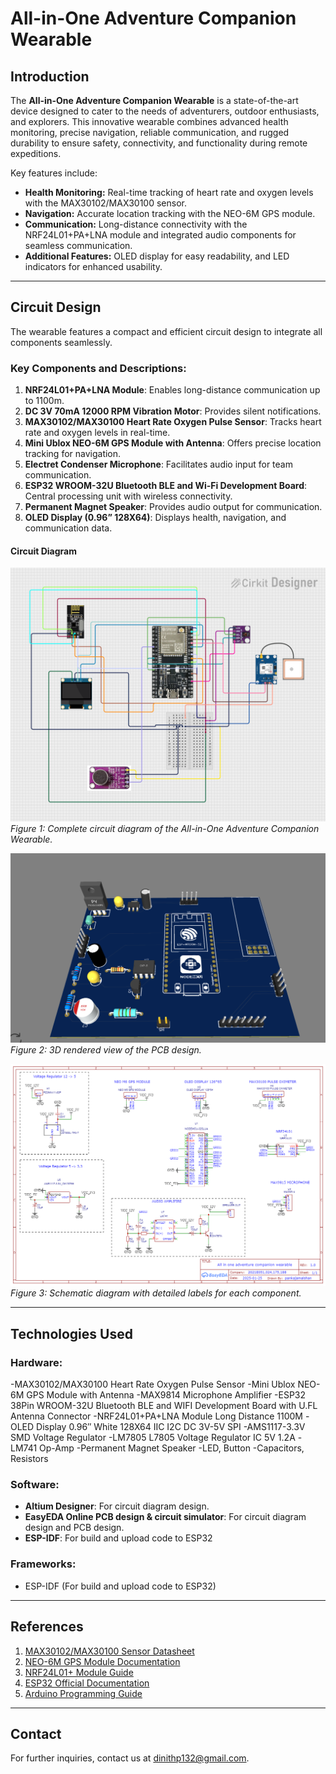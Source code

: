 # All-in-One Adventure Companion Wearable

## Introduction
The **All-in-One Adventure Companion Wearable** is a state-of-the-art device designed to cater to the needs of adventurers, outdoor enthusiasts, and explorers. This innovative wearable combines advanced health monitoring, precise navigation, reliable communication, and rugged durability to ensure safety, connectivity, and functionality during remote expeditions.

Key features include:
- **Health Monitoring:** Real-time tracking of heart rate and oxygen levels with the MAX30102/MAX30100 sensor.
- **Navigation:** Accurate location tracking with the NEO-6M GPS module.
- **Communication:** Long-distance connectivity with the NRF24L01+PA+LNA module and integrated audio components for seamless communication.
- **Additional Features:** OLED display for easy readability, and LED indicators for enhanced usability.


---
 
## Circuit Design
The wearable features a compact and efficient circuit design to integrate all components seamlessly. 

### Key Components and Descriptions:
1. **NRF24L01+PA+LNA Module**: Enables long-distance communication up to 1100m.
2. **DC 3V 70mA 12000 RPM Vibration Motor**: Provides silent notifications.
3. **MAX30102/MAX30100 Heart Rate Oxygen Pulse Sensor**: Tracks heart rate and oxygen levels in real-time.
4. **Mini Ublox NEO-6M GPS Module with Antenna**: Offers precise location tracking for navigation.
5. **Electret Condenser Microphone**: Facilitates audio input for team communication.
6. **ESP32 WROOM-32U Bluetooth BLE and Wi-Fi Development Board**: Central processing unit with wireless connectivity.
7. **Permanent Magnet Speaker**: Provides audio output for communication.
8. **OLED Display (0.96” 128X64)**: Displays health, navigation, and communication data.

#### Circuit Diagram

![Circuit Diagram](https://github.com/Dinith132/ALL-IN-ONE-ADVENTURE-COMPANION-WEARABLE/blob/87509a178b6350792eec762ce333d4cd9c8d5785/design/Circuit%20image.png)
*Figure 1: Complete circuit diagram of the All-in-One Adventure Companion Wearable.*

![3D View of PCB Design](https://github.com/Dinith132/ALL-IN-ONE-ADVENTURE-COMPANION-WEARABLE/blob/87509a178b6350792eec762ce333d4cd9c8d5785/design/3D%20view.PNG)
*Figure 2: 3D rendered view of the PCB design.*

![Schematic Diagram](https://github.com/Dinith132/ALL-IN-ONE-ADVENTURE-COMPANION-WEARABLE/blob/d84f2aab8f3bdcc224ee544cc9a6a3f7b5ed19e5/design/Schematic%20Diagram.png)
*Figure 3: Schematic diagram with detailed labels for each component.*

---

## Technologies Used

### Hardware:
-MAX30102/MAX30100 Heart Rate Oxygen Pulse Sensor
-Mini Ublox NEO-6M GPS Module with Antenna
-MAX9814 Microphone Amplifier
-ESP32 38Pin WROOM-32U Bluetooth BLE and WIFI Development Board with U.FL Antenna Connector
-NRF24L01+PA+LNA Module Long Distance 1100M 
-OLED Display 0.96″ White 128X64 IIC I2C DC 3V-5V SPI 
-AMS1117-3.3V SMD Voltage Regulator 
-LM7805 L7805 Voltage Regulator IC 5V 1.2A 
-LM741 Op-Amp 
-Permanent Magnet Speaker
-LED, Button
-Capacitors, Resistors


### Software:
- **Altium Designer**: For circuit diagram design.
- **EasyEDA Online PCB design & circuit simulator**: For circuit diagram design and PCB design.
- **ESP-IDF**: For build and upload code to ESP32

### Frameworks:
- ESP-IDF (For build and upload code to ESP32)

---

## References
1. [MAX30102/MAX30100 Sensor Datasheet](https://www.datasheets.com)
2. [NEO-6M GPS Module Documentation](https://www.u-blox.com)
3. [NRF24L01+ Module Guide](https://www.nordicsemi.com)
4. [ESP32 Official Documentation](https://docs.espressif.com)
5. [Arduino Programming Guide](https://www.arduino.cc)


---

## Contact
For further inquiries, contact us at dinithp132@gmail.com.

